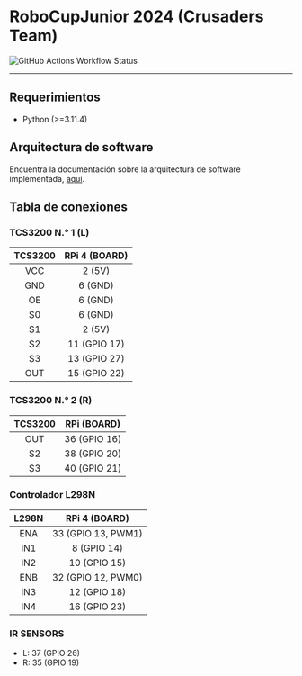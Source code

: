 # RoboCupJunior 2024 (Crusaders Team)

![GitHub Actions Workflow Status](https://img.shields.io/github/actions/workflow/status/danielmoraless/rcj2024/rpi-workflow.yml)

---

## Requerimientos
* Python (>=3.11.4)

## Arquitectura de software
Encuentra la documentación sobre la arquitectura de software implementada, [aquí](./docs/arch.md).

## Tabla de conexiones

### TCS3200 N.° 1 (L)

| TCS3200 | RPi 4 (BOARD) |
|:-------:|:-------------:|
|   VCC   |    2 (5V)     |
|   GND   |    6 (GND)    |
|    OE   |    6 (GND)    |
|    S0   |    6 (GND)    |
|    S1   |     2 (5V)    |
|    S2   |  11 (GPIO 17) |
|    S3   |  13 (GPIO 27) |
|   OUT   |  15 (GPIO 22) |

### TCS3200 N.° 2 (R)

| TCS3200 | RPi (BOARD) |
|:-------:|:-----------:|
| OUT | 36 (GPIO 16) |
| S2 | 38 (GPIO 20) |
| S3 | 40 (GPIO 21) |

### Controlador L298N
| L298N | RPi 4 (BOARD) |
|:-----:|:-------------:|
| ENA | 33 (GPIO 13, PWM1) |
| IN1 | 8 (GPIO 14) |
| IN2 | 10 (GPIO 15) |
| ENB | 32 (GPIO 12, PWM0) |
| IN3 | 12 (GPIO 18) |
| IN4 | 16 (GPIO 23) |

### IR SENSORS
- L: 37 (GPIO 26)
- R: 35 (GPIO 19)